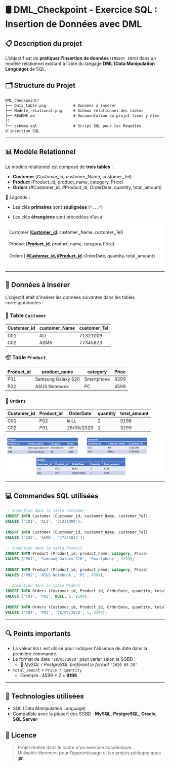 # 🛢️ DML_Checkpoint - Exercice SQL : Insertion de Données avec DML

## 📋 Description du projet

L’objectif est de **pratiquer l’insertion de données** (`INSERT INTO`) dans un modèle relationnel existant à l’aide du langage **DML (Data Manipulation Language)** de SQL.

## 🗂️ Structure du Projet

```
DML_Checkpoint/
├── Data_table.png            # Données à insérer
├── Modele_relational.png     # Schéma relationnel des tables
├── README.md                 # Documentation du projet (vous y êtes !)
└── schema.sql                # Script SQL pour les Requêtes d'insertion SQL
```

---

## 📊 Modèle Relationnel

Le modèle relationnel est composé de **trois tables** :

- **Customer** (*Customer_id*, customer_Name, customer_Tel)
- **Product** (*Product_id*, product_name, category, Price)
- **Orders** (#Customer_id, #Product_id, OrderDate, quantity, total_amount)

🧠 *Légende* :

- Les clés **primaires** sont **soulignées** (`*...*`)

- Les clés **étrangères** sont précédées d’un `#`

![Structure des Tables](./Modele_relational.png)

---

## 📝 Données à Insérer

L'objectif était d'insérer les données suivantes dans les tables correspondantes :

### 👤 Table ``Customer``

| Customer_id | customer_Name | customer_Tel |
|-------------|----------------|----------------|
| C01         | ALI            | 71321009       |
| C02         | ASMA           | 77345823       |

### 📦 Table ``Product``

| Product_id | product_name             | category   | Price |
|------------|--------------------------|------------|--------|
| P01        | Samsung Galaxy S20       | Smartphone | 3299   |
| P02        | ASUS Notebook            | PC         | 4599   |

### 📄 ``Orders``

| Customer_id | Product_id | OrderDate   | quantity | total_amount |
|-------------|------------|-------------|----------|---------------|
| C01         | P02        | `NULL`      | 2        | 9198          |
| C02         | P01        | 28/05/2020  | 1        | 3299          |

![Données à Insérer](./Data_table.png)

---

## 💻 Commandes SQL utilisées

```sql
-- Insertion dans la table Customer
INSERT INTO Customer (Customer_id, customer_Name, customer_Tel)
VALUES ('C01', 'ALI', '71321009');

INSERT INTO Customer (Customer_id, customer_Name, customer_Tel)
VALUES ('C02', 'ASMA', '77345823');

-- Insertion dans la table Product
INSERT INTO Product (Product_id, product_name, category, Price)
VALUES ('P01', 'Samsung Galaxy S20', 'Smartphone', 3299);

INSERT INTO Product (Product_id, product_name, category, Price)
VALUES ('P02', 'ASUS Notebook', 'PC', 4599);

-- Insertion dans la table Orders
INSERT INTO Orders (Customer_id, Product_id, OrderDate, quantity, total_amount)
VALUES ('C01', 'P02', NULL, 2, 9198);

INSERT INTO Orders (Customer_id, Product_id, OrderDate, quantity, total_amount)
VALUES ('C02', 'P01', '28/05/2020', 1, 3299);
```

---

## 🔍 Points importants

- La valeur `NULL` est utilisé pour indiquer l'absence de date dans la première commande.
- Le format de date `'28/05/2020'` peut varier selon le SGBD :
  - 📌 *MySQL / PostgreSQL préfèrent le format* `'2020-05-28'`
- `total_amount` = `Price * quantity`  
  - Exemple : 4599 × 2 = **9198**

---

## 🔧 Technologies utilisées

- SQL (Data Manipulation Language)
- Compatible avec la plupart des SGBD : **MySQL**, **PostgreSQL**, **Oracle**, **SQL Server**

## 📜 Licence

> Projet réalisé dans le cadre d'un exercice académique.  
Utilisable librement pour l’apprentissage et les projets pédagogiques 🎓.
